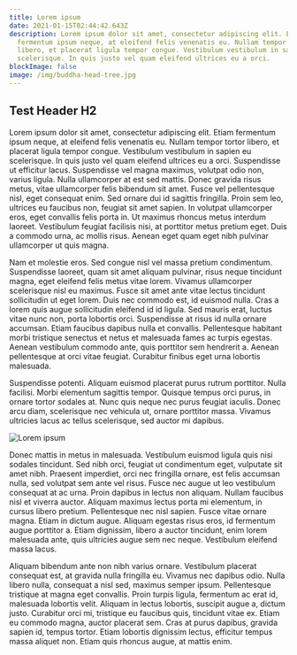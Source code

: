 ```yaml
---
title: Lorem ipsum
date: 2021-01-15T02:44:42.643Z
description: Lorem ipsum dolor sit amet, consectetur adipiscing elit. Etiam
  fermentum ipsum neque, at eleifend felis venenatis eu. Nullam tempor tortor
  libero, et placerat ligula tempor congue. Vestibulum vestibulum in sapien eu
  scelerisque. In quis justo vel quam eleifend ultrices eu a orci.
blockImage: false
image: /img/buddha-head-tree.jpg
---
```

## Test Header H2

Lorem ipsum dolor sit amet, consectetur adipiscing elit. Etiam fermentum ipsum neque, at eleifend felis venenatis eu. Nullam tempor tortor libero, et placerat ligula tempor congue. Vestibulum vestibulum in sapien eu scelerisque. In quis justo vel quam eleifend ultrices eu a orci. Suspendisse ut efficitur lacus. Suspendisse vel magna maximus, volutpat odio non, varius ligula. Nulla ullamcorper at est sed mattis. Donec gravida risus metus, vitae ullamcorper felis bibendum sit amet. Fusce vel pellentesque nisl, eget consequat enim. Sed ornare dui id sagittis fringilla. Proin sem leo, ultrices eu faucibus non, feugiat sit amet sapien. In volutpat ullamcorper eros, eget convallis felis porta in. Ut maximus rhoncus metus interdum laoreet. Vestibulum feugiat facilisis nisi, at porttitor metus pretium eget. Duis a commodo urna, ac mollis risus. Aenean eget quam eget nibh pulvinar ullamcorper ut quis magna.

Nam et molestie eros. Sed congue nisl vel massa pretium condimentum. Suspendisse laoreet, quam sit amet aliquam pulvinar, risus neque tincidunt magna, eget eleifend felis metus vitae lorem. Vivamus ullamcorper scelerisque nisl eu maximus. Fusce sit amet ante vitae lectus tincidunt sollicitudin ut eget lorem. Duis nec commodo est, id euismod nulla. Cras a lorem quis augue sollicitudin eleifend id id ligula. Sed mauris erat, luctus vitae nunc non, porta lobortis orci. Suspendisse at risus id nulla ornare accumsan. Etiam faucibus dapibus nulla et convallis. Pellentesque habitant morbi tristique senectus et netus et malesuada fames ac turpis egestas. Aenean vestibulum commodo ante, quis porttitor sem hendrerit a. Aenean pellentesque at orci vitae feugiat. Curabitur finibus eget urna lobortis malesuada.

Suspendisse potenti. Aliquam euismod placerat purus rutrum porttitor. Nulla facilisi. Morbi elementum sagittis tempor. Quisque tempus orci purus, in ornare tortor sodales at. Nunc quis neque nec purus feugiat iaculis. Donec arcu diam, scelerisque nec vehicula ut, ornare porttitor massa. Vivamus ultricies lacus ac tellus scelerisque, sed auctor mi dapibus.

![Lorem ipsum](/img/buddha-head-tree.jpg "Lorem ipsum")

Donec mattis in metus in malesuada. Vestibulum euismod ligula quis nisi sodales tincidunt. Sed nibh orci, feugiat ut condimentum eget, vulputate sit amet nibh. Praesent imperdiet, orci nec fringilla ornare, est felis accumsan nulla, sed volutpat sem ante vel risus. Fusce nec augue ut leo vestibulum consequat at ac urna. Proin dapibus in lectus non aliquam. Nullam faucibus nisl et viverra auctor. Aliquam maximus lectus porta mi elementum, in cursus libero pretium. Pellentesque nec nisl sapien. Fusce vitae ornare magna. Etiam in dictum augue. Aliquam egestas risus eros, id fermentum augue porttitor a. Etiam dignissim, libero a auctor tincidunt, enim lorem malesuada ante, quis ultricies augue sem nec neque. Vestibulum eleifend massa lacus.

Aliquam bibendum ante non nibh varius ornare. Vestibulum placerat consequat est, at gravida nulla fringilla eu. Vivamus nec dapibus odio. Nulla libero nulla, consequat a nisl sed, maximus semper ipsum. Pellentesque tristique at magna eget convallis. Proin turpis ligula, fermentum ac erat id, malesuada lobortis velit. Aliquam in lectus lobortis, suscipit augue a, dictum justo. Curabitur orci mi, tristique eu faucibus quis, tincidunt vitae ex. Etiam eu commodo magna, auctor placerat sem. Cras at purus dapibus, gravida sapien id, tempus tortor. Etiam lobortis dignissim lectus, efficitur tempus massa aliquet non. Etiam quis rhoncus augue, at mattis enim.